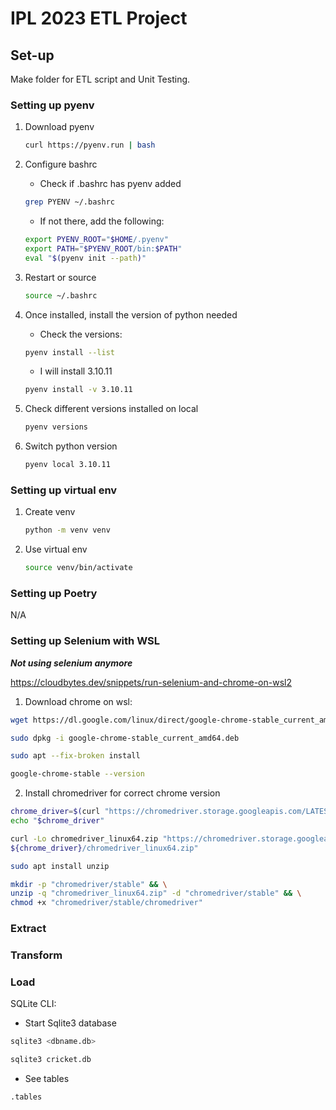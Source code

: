 # IPL 2023 ETL Project

## Set-up

Make folder for ETL script and Unit Testing.

### Setting up pyenv

1. Download pyenv

    ```bash
    curl https://pyenv.run | bash
    ```
2.  Configure bashrc

    -  Check if .bashrc has pyenv added

    ```bash
    grep PYENV ~/.bashrc
    ```

    - If not there, add the following:

    ```bash
    export PYENV_ROOT="$HOME/.pyenv"
    export PATH="$PYENV_ROOT/bin:$PATH"
    eval "$(pyenv init --path)"
    ```

3. Restart or source

    ```bash
    source ~/.bashrc
    ```

4. Once installed, install the version of python needed

    - Check the versions:


    ```bash
    pyenv install --list
    ```

    - I will install 3.10.11

    ```bash
    pyenv install -v 3.10.11
    ```

5. Check different versions installed on local

    ```bash
    pyenv versions
    ```

6. Switch python version

    ```bash
    pyenv local 3.10.11
    ```

### Setting up virtual env

1. Create venv

    ```bash
    python -m venv venv
    ```

2. Use virtual env

    ```bash
    source venv/bin/activate
    ```

### Setting up Poetry

N/A

### Setting up Selenium with WSL

***Not using selenium anymore***

https://cloudbytes.dev/snippets/run-selenium-and-chrome-on-wsl2

1. Download chrome on wsl:

```bash
wget https://dl.google.com/linux/direct/google-chrome-stable_current_amd64.deb
```

```bash
sudo dpkg -i google-chrome-stable_current_amd64.deb
```

```bash
sudo apt --fix-broken install
```

```bash
google-chrome-stable --version
```

2. Install chromedriver for correct chrome version

```bash
chrome_driver=$(curl "https://chromedriver.storage.googleapis.com/LATEST_RELEASE") && \
echo "$chrome_driver"
```
```bash
curl -Lo chromedriver_linux64.zip "https://chromedriver.storage.googleapis.com/\
${chrome_driver}/chromedriver_linux64.zip"
```
```bash
sudo apt install unzip
```

```bash
mkdir -p "chromedriver/stable" && \
unzip -q "chromedriver_linux64.zip" -d "chromedriver/stable" && \
chmod +x "chromedriver/stable/chromedriver"
```


### Extract

### Transform

### Load

SQLite CLI:

- Start Sqlite3 database

```bash
sqlite3 <dbname.db>
```
```bash
sqlite3 cricket.db
```

- See tables

```bash
.tables
```




